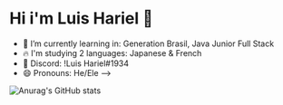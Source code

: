 # Hi i'm Luis Hariel 💪
- 🌱 I’m currently learning in: Generation Brasil, Java Junior Full Stack
- 🔥 I'm studying 2 languages: Japanese & French
- 📱 Discord: !Luis Hariel#1934
- 😄 Pronouns: He/Ele
-->

![Anurag's GitHub stats](https://github-readme-stats.vercel.app/api?username=Luis2k21&theme=great-gatsby&show_icons=true)

